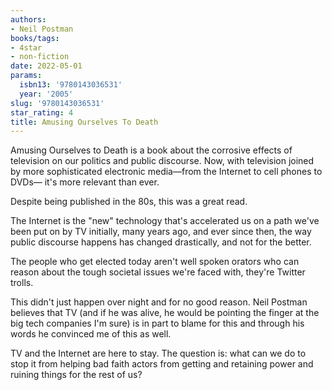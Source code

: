 ```yaml
---
authors:
- Neil Postman
books/tags:
- 4star
- non-fiction
date: 2022-05-01
params:
  isbn13: '9780143036531'
  year: '2005'
slug: '9780143036531'
star_rating: 4
title: Amusing Ourselves To Death
---
```


Amusing Ourselves to Death is a book about the corrosive effects of television on our politics and public discourse. Now, with television joined by more sophisticated electronic media—from the Internet to cell phones to DVDs— it's more relevant than ever.

<!--more-->

Despite being published in the 80s, this was a great read.

The Internet is the "new" technology that's accelerated us on a path we've been put on by TV initially, many years ago, and ever since then, the way public discourse happens has changed drastically, and not for the better.

The people who get elected today aren't well spoken orators who can reason about the tough societal issues we're faced with, they're Twitter trolls.

This didn't just happen over night and for no good reason. Neil Postman believes that TV (and if he was alive, he would be pointing the finger at the big tech companies I'm sure) is in part to blame for this and through his words he convinced me of this as well.

TV and the Internet are here to stay. The question is: what can we do to stop it from helping bad faith actors from getting and retaining power and ruining things for the rest of us?